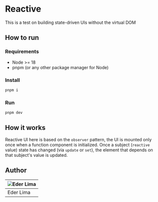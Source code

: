 # Reactive

This is a test on building state-driven UIs without the virtual DOM

## How to run

### Requirements

- Node >= 18
- pnpm (or any other package manager for Node)

### Install

```sh
pnpm i
```

### Run

```sh
pnpm dev
```

## How it works

Reactive UI here is based on the `observer` pattern, the UI is mounted only once when a function component is initialized. Once a subject (`reactive` value) state has changed (via `update` or `set`), the element that depends on that subject's value is updated.

## Author

| ![Eder Lima](https://github.com/asynched.png?size=128) |
| ------------------------------------------------------ |
| Eder Lima                                              |
